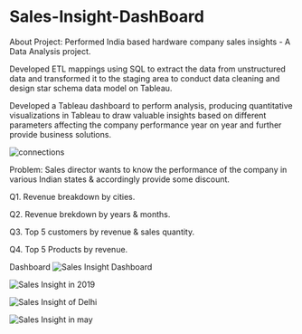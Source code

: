 # Sales-Insight-DashBoard

About Project:
Performed India based hardware company sales insights - A Data Analysis project.

Developed ETL mappings using SQL to extract the data from unstructured data and transformed it to the staging area to conduct data cleaning and design star schema data model on Tableau.

Developed a Tableau dashboard to perform analysis, producing quantitative visualizations in Tableau to draw valuable insights based on different parameters affecting the company performance year on year and further provide business solutions.

![connections](https://github.com/user-attachments/assets/98072246-5b03-4350-9f56-d5ba0b8e5d88)

Problem:
Sales director wants to know the performance of the company in various Indian states & accordingly provide some discount.

Q1. Revenue breakdown by cities.

Q2. Revenue brekdown by years & months.

Q3. Top 5 customers by revenue & sales quantity.

Q4. Top 5 Products by revenue.



Dashboard
![Sales Insight Dashboard](https://github.com/user-attachments/assets/2480a10b-d164-4420-96a3-e8e91308a44f)

![Sales Insight in 2019](https://github.com/user-attachments/assets/77cf328f-5480-4a15-96d6-efc02184b732)

![Sales Insight of Delhi](https://github.com/user-attachments/assets/e073b69e-a512-41fa-a628-6c5a512c72db)

![Sales Insight in may](https://github.com/user-attachments/assets/c10915f0-ff01-4590-9f18-f14d84cc3838)


